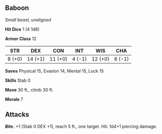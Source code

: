 ## Baboon

*Small beast, unaligned*

**Hit Dice** 1 (4 1d8)

**Armor Class** 12

| STR     | DEX     | CON     | INT     | WIS     | CHA     |
|---------|---------|---------|---------|---------|---------|
|  8 (+0) | 14 (+1) | 11 (+0) |  4 (-1) | 12 (+0) |  6 (-1) |

**Saves** Physical 15, Evasion 14, Mental 15, Luck 15

**Skills** Stab 0

**Move** 30 ft., climb 30 ft.

**Morale** 7

## Attacks

***Bite.*** +1 (Stab 0 DEX +1), reach 5 ft., one target. Hit: 1d4+1 piercing damage.

